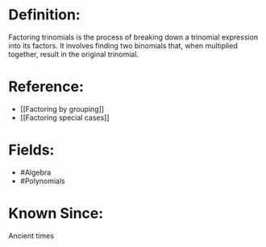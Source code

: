 

# Definition:
Factoring trinomials is the process of breaking down a trinomial expression into its factors. It involves finding two binomials that, when multiplied together, result in the original trinomial.

# Reference:
- [[Factoring by grouping]]
- [[Factoring special cases]]

# Fields: 
- #Algebra
- #Polynomials

# Known Since:
Ancient times

